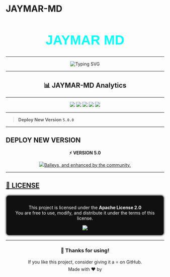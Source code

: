 # JAYMAR-MD
<h1 align="center" style="font-family: 'Orbitron', sans-serif; font-size: 42px; color: #00FFFF; text-shadow: 4 0 10px #00FFFF, 0 0 25px #0088FF;">
JAYMAR MD
</h1>

---

<p align="center">
  <img src="https://readme-typing-svg.demolab.com?font=Orbitron&weight=600&size=24&duration=4000&pause=1000&color=FF0000&center=true&vCenter=true&width=500&lines=ULTIMATE+WHATSAPP+BOT;MULTI-DEVICE+SUPPORT;POWERED+BY+BAILEYS;FAST++SECURE++RELIABLE" alt="Typing SVG"/>
</p>

---

<h2 align="center">📊 JAYMAR-MD Analytics </h2> 

---

<div align="center">

<img src="https://komarev.com/ghpvc/?username=jaymar422&label=Profile+Views&color=ff00ff&style=flat-square" />
<img src="https://img.shields.io/github/stars/jaymar422/JAYMAR-MD?color=ff00ff&style=flat-square" />
<img src="https://img.shields.io/github/forks/jaymar422/JAYMAR-MD?color=ff00ff&style=flat-square" />
<img src="https://img.shields.io/github/repo-size/jaymar422/JAYMAR-MD?color=ff00ff&style=flat-square" />
<img src="https://img.shields.io/github/last-commit/jaymar422/JAYMAR-MD?color=ff00ff&style=flat-square" />

</div>

---

> **Deploy New Version `5.0.0`**  

---

## DEPLOY NEW VERSION

<p align="center"><strong>⚡ VERSION 5.0</strong></p>

<p align="center">
  <a href="https://github.com/jaymar422/JAYMAR-MD" target="_blank">
    <img 
      src="https://img.shields.io/badge/🚀 Deploy_from_New_Repo-ff003c?style=for-the-badge&logo=github&logoColor=white" 
<strong>Balleys</strong>, and enhanced by the community.
</p>

</div>

---

## 📝 LICENSE

<div align="center" style="background-color:#101010; border:2px solid #888888; border-radius:10px; padding:15px; box-shadow:0 0 5px #666666;">

<p style="color:#ffffff; font-size:14px;">
This project is licensed under the <strong>Apache License 2.0</strong><br>
You are free to use, modify, and distribute it under the terms of this license.
</p>

<a href="https://www.apache.org/licenses/LICENSE-2.0" target="_blank">
  <img src="https://img.shields.io/badge/License-Apache_2.0-ff69b4?style=for-the-badge&logo=apache" />
</a>

</div>

---

<h3 align="center">🙏 Thanks for using!</h3>
<p align="center">
  If you like this project, consider giving it a ⭐ on GitHub.<br>
  Made with ❤️ by 
